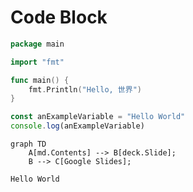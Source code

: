 # Code Block

```go
package main

import "fmt"

func main() {
	fmt.Println("Hello, 世界")
}
```

```ts
const anExampleVariable = "Hello World"
console.log(anExampleVariable)
```

```mermaid
graph TD
    A[md.Contents] --> B[deck.Slide];
    B --> C[Google Slides];
```

```
Hello World
```

<!-- {"layout":"title-and-body"} -->
